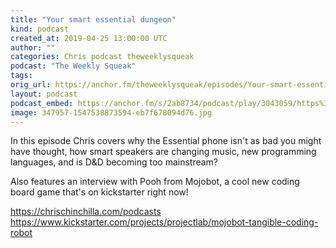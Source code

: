 ```yaml
---
title: "Your smart essential dungeon"
kind: podcast
created_at: 2019-04-25 13:00:00 UTC
author: ""
categories: Chris podcast theweeklysqueak
podcast: "The Weekly Squeak"
tags: 
orig_url: https://anchor.fm/theweeklysqueak/episodes/Your-smart-essential-dungeon-e3rc9j
layout: podcast
podcast_embed: https://anchor.fm/s/2ab8734/podcast/play/3043059/https%3A%2F%2Fd3ctxlq1ktw2nl.cloudfront.net%2Fstaging%2F2019-3-25%2F13449174-44100-2-8ce64cfc9e1a8.m4a
image: 347957-1547538873594-eb7f678094d76.jpg
---
```

In this episode Chris covers why the Essential phone isn't as bad you might have thought, how smart speakers are changing music, new programming languages, and is D&D becoming too mainstream?  
  
Also features an interview with Pooh from Mojobot, a cool new coding board game that's on kickstarter right now!

https://chrischinchilla.com/podcasts  
https://www.kickstarter.com/projects/projectlab/mojobot-tangible-coding-robot